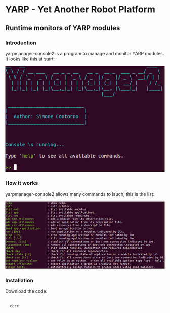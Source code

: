 <h1>YARP - Yet Another Robot Platform</h1>
<h2>Runtime monitors of YARP modules</h2>

<h3>Introduction</h3>
<p>yarpmanager-console2 is a program to manage and monitor YARP modules.<br>
It looks like this at start:</p>

![start](https://github.com/simone-contorno/tesi/blob/main/images/schermata_iniziale.png)

<h3>How it works</h3>
<p>yarpmanager-console2 allows many commands to lauch, this is the list: </p>

![start](https://github.com/simone-contorno/tesi/blob/main/images/help.png)

<h3>Installation</h3>
<p>Download the code:</p>




<pre>
 <code>
  cccc
 </code>
</pre>
